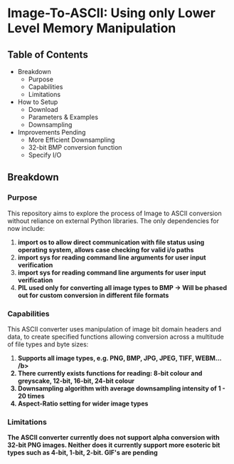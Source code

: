 # Image-To-ASCII: Using only Lower Level Memory Manipulation

<div>
  <h2>Table of Contents</h2>
</div>

<div>
  <ul>
    <li>Breakdown
    <ul>
      <li>Purpose</li>
      <li>Capabilities</li>
      <li>Limitations</li>
    </ul>
    </li>
    <li>How to Setup
    <ul>
      <li>Download</li>
      <li>Parameters & Examples</li>
      <li>Downsampling</li>
    </ul>
    </li>
    <li>Improvements Pending
    <ul>
      <li>More Efficient Downsampling</li>
      <li>32-bit BMP conversion function</li>
      <li>Specify I/O</li>
    </ul>
    </li>
  </ul>
</div>

<div>
  <h2>Breakdown</h2>
</div>

<div>
  <h3>Purpose</h3>
  <p>This repository aims to explore the process of Image to ASCII conversion without reliance on external Python libraries. The only dependencies for now include:</p>
  <ol>
    <li><b>import os to allow direct communication with file status using operating system, allows case checking for valid i/o paths</b></li>
    <li><b>import sys for reading command line arguments for user input verification</b></li>
    <li><b>import sys for reading command line arguments for user input verification</b></li>
    <li><b>PIL used only for converting all image types to BMP -> Will be phased out for custom conversion in different file formats</b></li>
  </ol>
</div>

<h3>Capabilities</h3>
  <p>This ASCII converter uses manipulation of image bit domain headers and data, to create specified functions allowing conversion across a multitude of file types and byte sizes:</p>
  <ol>
    <li><b>Supports all image types, e.g. PNG, BMP, JPG, JPEG, TIFF, WEBM... /b></li>
    <li><b>There currently exists functions for reading: 8-bit colour and greyscake, 12-bit, 16-bit, 24-bit colour</b></li>
    <li><b>Downsampling algorithm with average downsampling intensity of 1 - 20 times</b></li>
    <li><b>Aspect-Ratio setting for wider image types</b></li>
  </ol>
</div>

<h3>Limitations</h3>
  <p>The ASCII converter currently does not support alpha conversion with 32-bit PNG images. Neither does it currently support more esoteric bit types such as 4-bit, 1-bit, 2-bit. GIF's are pending</p>
</div>
